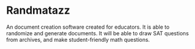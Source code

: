 # Randmatazz
An document creation software created for educators. It is able to randomize and generate documents. It will be able to draw SAT questions from archives, and make student-friendly math questions.
